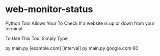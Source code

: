 # web-monitor-status
Python Tool Allows Your To Check If a website is up or down from your terminal

To Use This Tool Simply Type

py main.py [example.com] [interval]
py main.py google.com 60
